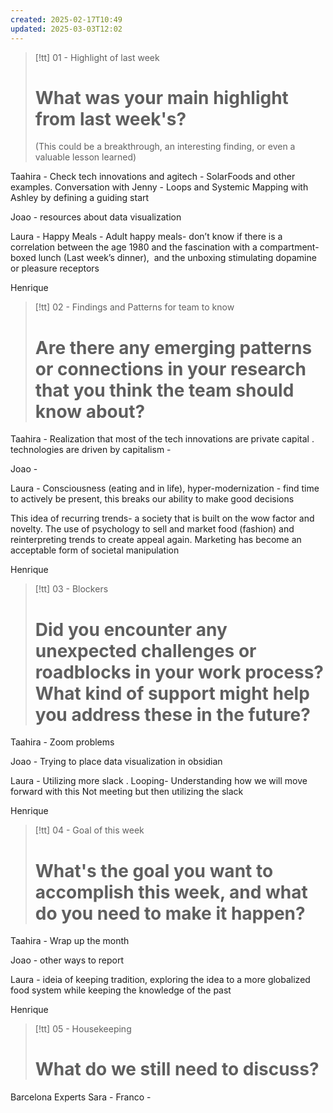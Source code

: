 ```yaml
---
created: 2025-02-17T10:49
updated: 2025-03-03T12:02
---
```

> [!tt] 01 - Highlight of last week
> # What was your main highlight from last week's?
> (This could be a breakthrough, an interesting finding, or even a valuable lesson learned)

Taahira - Check tech innovations and agitech - SolarFoods and other examples. Conversation with Jenny - Loops and Systemic Mapping with Ashley by defining a guiding start

Joao - resources about data visualization 

Laura - Happy Meals - Adult happy meals- don’t know if there is a correlation between the age 1980 and the fascination with a compartment-boxed lunch (Last week’s dinner),  and the unboxing stimulating dopamine or pleasure receptors

Henrique 


> [!tt] 02 - Findings and Patterns for team to know
> # Are there any emerging patterns or connections in your research that you think the team should know about?

Taahira - Realization that most of the tech innovations are private capital . technologies are driven by capitalism - 

Joao -

Laura - Consciousness (eating and in life), hyper-modernization - find time to actively be present, this breaks our ability to make good decisions 

This idea of recurring trends- a society that is built on the wow factor and novelty. The use of psychology to sell and market food (fashion) and reinterpreting trends to create appeal again. Marketing has become an acceptable form of societal manipulation

Henrique 


> [!tt] 03 - Blockers
> # Did you encounter any unexpected challenges or roadblocks in your work process? What kind of support might help you address these in the future?

Taahira - Zoom problems

Joao - Trying to place data visualization in obsidian

Laura - Utilizing more slack . 
Looping- Understanding how we will move forward with this
Not meeting but then utilizing the slack

Henrique


> [!tt] 04 - Goal of this week
> # What's the goal you want to accomplish this week, and what do you need to make it happen?

Taahira - Wrap up the month

Joao - other ways to report 

Laura - ideia of keeping tradition, exploring the idea to a more globalized food system while keeping the knowledge of the past

Henrique


> [!tt] 05 - Housekeeping
> # What do we still need to discuss?

Barcelona 
Experts
Sara - Franco - 



